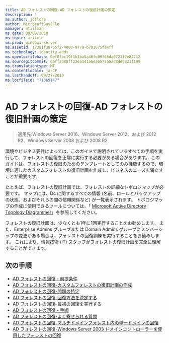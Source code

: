 ```yaml
---
title: AD フォレストの回復-AD フォレストの復旧計画の策定
description: ''
ms.author: joflore
author: MicrosoftGuyJFlo
manager: mtillman
ms.date: 08/09/2018
ms.topic: article
ms.prod: windows-server
ms.assetid: 17381f30-55f2-4e00-977a-b701675fa4ff
ms.technology: identity-adds
ms.openlocfilehash: 0ef0fbc19f1b3ba5a46fe09f66da6721f2e84712
ms.sourcegitcommit: 6aff3d88ff22ea141a6ea6572a5ad8dd6321f199
ms.translationtype: MT
ms.contentlocale: ja-JP
ms.lasthandoff: 09/27/2019
ms.locfileid: "71369147"
---
```

# <a name="ad-forest-recovery---devising-an-ad-forest-recovery-plan"></a>AD フォレストの回復-AD フォレストの復旧計画の策定

>適用先:Windows Server 2016、Windows Server 2012、および 2012 R2、Windows Server 2008 および 2008 R2

環境やビジネス要件によっては、このガイドで説明されているすべての手順を実行して、フォレストの回復を正常に実行する必要がある場合があります。 このガイドは、フォレストの復旧のためのテンプレートとしてのみ機能するので、環境に適したカスタムフォレストの復旧計画を作成し、ビジネスのニーズを満たすことが重要です。  
  
たとえば、フォレストの復旧計画では、フォレストの詳細なトポロジマップが必要です。 マップには、Dc に関するすべての情報 (名前、ロールとバックアップの状態、およびそれらの間の信頼関係など) が一覧表示されます。 トポロジマップの作成に使用できるツールについては、「 [Microsoft Active Directory Topology Diagrammer](https://www.microsoft.com/download/details.aspx?id=13380)」を参照してください。  
  
フォレストの復旧計画は、少なくとも1年に1回実行することをお勧めします。 また、Enterprise Admins グループまたは Domain Admins グループにメンバーシップの変更がある場合は、フォレストの回復訓練を実行することをお勧めします。 これにより、情報技術 (IT) スタッフがフォレストの復旧計画を完全に理解することができます。

## <a name="next-steps"></a>次の手順

- [AD フォレストの回復 - 前提条件](AD-Forest-Recovery-Prerequisties.md)  
- [AD フォレストの回復-カスタムフォレストの復旧計画の作成](AD-Forest-Recovery-Devising-a-Plan.md)  
- [AD フォレストの回復-問題の特定](AD-Forest-Recovery-Identify-the-Problem.md)
- [AD フォレストの回復-回復方法を決定する](AD-Forest-Recovery-Determine-how-to-Recover.md)
- [AD フォレストの回復-最初の回復を実行する](AD-Forest-Recovery-Perform-initial-recovery.md)  
- [AD フォレストの回復 - 手順](AD-Forest-Recovery-Procedures.md)  
- [AD フォレストの回復-よく寄せられる質問](AD-Forest-Recovery-FAQ.md)  
- [AD フォレストの回復-マルチドメインフォレスト内の単一ドメインの回復](AD-Forest-Recovery-Single-Domain-in-Multidomain-Recovery.md)  
- [AD フォレストの回復-Windows Server 2003 ドメインコントローラーを使用したフォレストの回復](AD-Forest-Recovery-Windows-Server-2003.md)
